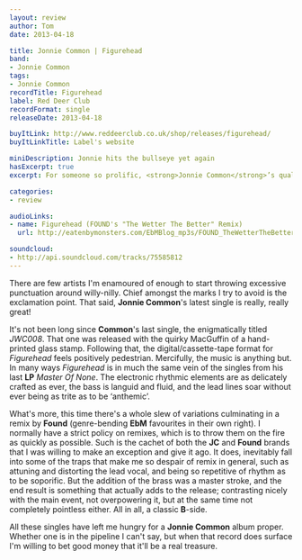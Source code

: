 ```yaml
---
layout: review
author: Tom
date: 2013-04-18

title: Jonnie Common | Figurehead
band:
- Jonnie Common
tags:
- Jonnie Common
recordTitle: Figurehead
label: Red Deer Club
recordFormat: single
releaseDate: 2013-04-18

buyItLink: http://www.reddeerclub.co.uk/shop/releases/figurehead/
buyItLinkTitle: Label's website

miniDescription: Jonnie hits the bullseye yet again
hasExcerpt: true
excerpt: For someone so prolific, <strong>Jonnie Common</strong>’s quality control is mightily impressive. And what’s this? A remix I actually like?!

categories:
- review

audioLinks:
- name: Figurehead (FOUND's "The Wetter The Better" Remix)
  url: http://eatenbymonsters.com/EbMBlog_mp3s/FOUND_TheWetterTheBetter.mp3

soundcloud:
- http://api.soundcloud.com/tracks/75585812
---
```


There are few artists I'm enamoured of enough to start throwing excessive punctuation around willy-nilly. Chief amongst the marks I try to avoid is the exclamation point. That said, **Jonnie Common**'s latest single is really, really great!

It's not been long since **Common**'s last single, the enigmatically titled *JWC008*. That one was released with the quirky MacGuffin of a hand-printed glass stamp. Following that, the digital/cassette-tape format for *Figurehead* feels positively pedestrian. Mercifully, the music is anything but. In many ways *Figurehead* is in much the same vein of the singles from his last **LP** *Master Of None*. The electronic rhythmic elements are as delicately crafted as ever, the bass is languid and fluid, and the lead lines soar without ever being as trite as to be ‘anthemic’.

What's more, this time there's a whole slew of variations culminating in a remix by **Found** (genre-bending **EbM** favourites in their own right). I normally have a strict policy on remixes, which is to throw them on the fire as quickly as possible. Such is the cachet of both the **JC** and **Found** brands that I was willing to make an exception and give it ago. It does, inevitably fall into some of the traps that make me so despair of remix in general, such as attuning and distorting the lead vocal, and being so repetitive of rhythm as to be soporific. But the addition of the brass was a master stroke, and the end result is something that actually adds to the release; contrasting nicely with the main event, not overpowering it, but at the same time not completely pointless either. All in all, a classic **B**-side.

All these singles have left me hungry for a **Jonnie Common** album proper. Whether one is in the pipeline I can't say, but when that record does surface I'm willing to bet good money that it'll be a real treasure.
